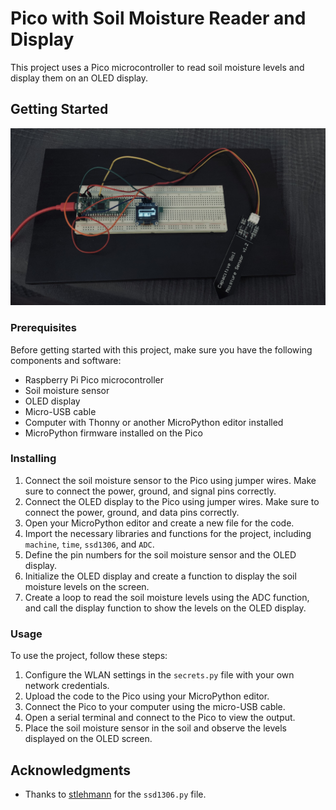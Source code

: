 # Pico with Soil Moisture Reader and Display

This project uses a Pico microcontroller to read soil moisture levels and display them on an OLED display. 

## Getting Started
<img src="https://raw.githubusercontent.com/Wildernessdick/soilmoisture-with-raspberry-pico-w/main/setupOn.jpg?token=GHSAT0AAAAAABZQAD5VT5YGG5PI3N7T5IAKZAKBX7Q" alt="Setup On" width="666"/>


### Prerequisites

Before getting started with this project, make sure you have the following components and software:

- Raspberry Pi Pico microcontroller
- Soil moisture sensor
- OLED display
- Micro-USB cable
- Computer with Thonny or another MicroPython editor installed
- MicroPython firmware installed on the Pico

### Installing

1. Connect the soil moisture sensor to the Pico using jumper wires. Make sure to connect the power, ground, and signal pins correctly.
2. Connect the OLED display to the Pico using jumper wires. Make sure to connect the power, ground, and data pins correctly.
3. Open your MicroPython editor and create a new file for the code.
4. Import the necessary libraries and functions for the project, including `machine`, `time`, `ssd1306`, and `ADC`.
5. Define the pin numbers for the soil moisture sensor and the OLED display.
6. Initialize the OLED display and create a function to display the soil moisture levels on the screen.
7. Create a loop to read the soil moisture levels using the ADC function, and call the display function to show the levels on the OLED display.

### Usage

To use the project, follow these steps:

1. Configure the WLAN settings in the `secrets.py` file with your own network credentials.
2. Upload the code to the Pico using your MicroPython editor.
3. Connect the Pico to your computer using the micro-USB cable.
4. Open a serial terminal and connect to the Pico to view the output.
5. Place the soil moisture sensor in the soil and observe the levels displayed on the OLED screen.



## Acknowledgments

- Thanks to [stlehmann](https://github.com/stlehmann) for the `ssd1306.py` file.

